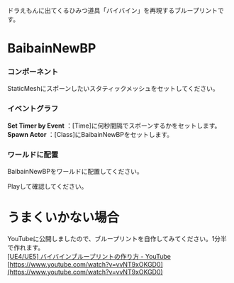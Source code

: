 ドラえもんに出てくるひみつ道具「バイバイン」を再現するブループリントです。

# BaibainNewBP

### コンポーネント
StaticMeshにスポーンしたいスタティックメッシュをセットしてください。

### イベントグラフ
**Set Timer by Event** ：[Time]に何秒間隔でスポーンするかをセットします。  
**Spawn Actor** ：[Class]にBaibainNewBPをセットします。  

### ワールドに配置
BaibainNewBPをワールドに配置してください。

Playして確認してください。

# うまくいかない場合
YouTubeに公開しましたので、ブループリントを自作してみてください。1分半で作れます。  
[[UE4/UE5] バイバインブループリントの作り方 - YouTube](https://www.youtube.com/watch?v=vvNT9xOKGD0)  
[https://www.youtube.com/watch?v=vvNT9xOKGD0](https://www.youtube.com/watch?v=vvNT9xOKGD0)  
